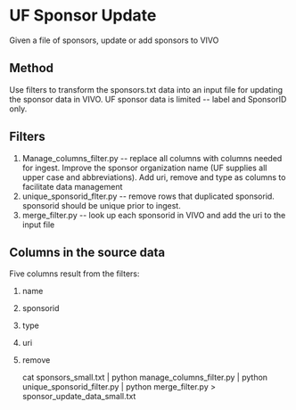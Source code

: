 # UF Sponsor Update

Given a file of sponsors, update or add sponsors to VIVO
 
## Method

Use filters to transform the sponsors.txt data into an input file
for updating the sponsor data in VIVO.  UF sponsor data is limited -- label and SponsorID only.

## Filters

1. Manage_columns_filter.py -- replace all columns with columns needed for ingest.  Improve the sponsor organization
name (UF supplies all upper case and abbreviations).  Add uri, remove and type as columns to facilitate data
management
1. unique_sponsorid_flter.py -- remove rows that duplicated sponsorid.  sponsorid should be unique prior to ingest.
1. merge_filter.py -- look up each sponsorid in VIVO and add the uri to the input file

## Columns in the source data

Five columns result from the filters:

1. name
1. sponsorid
1. type
1. uri
1. remove

    cat sponsors_small.txt | python manage_columns_filter.py | python unique_sponsorid_filter.py | 
    python merge_filter.py > sponsor_update_data_small.txt